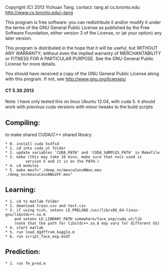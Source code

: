 Copyright (C) 2013 Yichuan Tang. 
contact: tang at cs.toronto.edu
http://www.cs.toronto.edu/~tang

This program is free software: you can redistribute it and/or modify
it under the terms of the GNU General Public License as published by
the Free Software Foundation, either version 3 of the License, or
(at your option) any later version.

This program is distributed in the hope that it will be useful,
but WITHOUT ANY WARRANTY; without even the implied warranty of
MERCHANTABILITY or FITNESS FOR A PARTICULAR PURPOSE.  See the
GNU General Public License for more details.

You should have received a copy of the GNU General Public License
along with this program.  If not, see <http://www.gnu.org/licenses/>.



#### CT 5.30.2013

Note: I have only tested this on linux Ubuntu 12.04, with cuda 5.
it should work with previous cuda versions with minor tweaks to the 
build scripts


## Compiling:
to make shared CUDA/C++ shared library:

	* 0. install cuda 5sdfsd
	* 1. cd into cuda_ut folder
	* 2. update variables 'CUDA_PATH' and 'CUDA_SAMPLES_PATH' in Makefile
	* 3. make (this may take 10 mins, make sure that nvcc used is 
			 version 5 and it is on the PATH.)
	* 4. cd modules
	* 5. make mexf="./deep_nn/mexcuConvNNoo.mex ./deep_nn/mexcuConvNNooFF.mex"



## Learning:

	* 1. cd to matlab folder
	* 2. download train.csv and test.csv
	* 3. if using tcsh, setenv LD_PRELOAD /usr/lib/x86_64-linux-gnu/libstdc++.so.6
		and setenv LD_LIBRARY_PATH somewhere/face_exp/cuda_ut/lib
		(note that the path for libstdc++.so.6 may vary for different OS)
	* 4. start matlab
	* 5. run load_dgdffrom_kaggle.m
	* 6. run script_face_exp.msdf


## Prediction:

	* 1. run fe_pred.m





